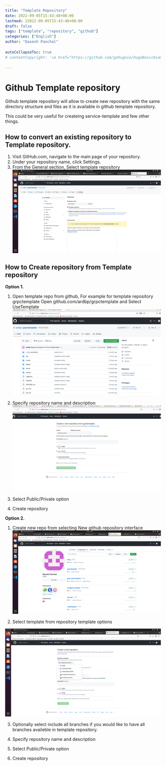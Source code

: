 ```yaml
---
title: "Template Repository"
date: 2022-09-05T15:43:48+08:00  
lastmod: 22022-09-05T15:43:48+08:00
draft: false
tags: ["template", "repository", "github"]
categories: ["English"]
author: "Daxesh Panchal"

autoCollapseToc: true
# contentCopyright: '<a href="https://github.com/gohugoio/hugoBasicExample" rel="noopener" target="_blank">See origin</a>'

---
```


# **Github Template repository**
Github template repository will allow to create new repository with the same directory structure and files as it is available in github template repository.

This could be very useful for createing service-template and few other things.

## **How to convert an existing repository to Template repository.**

   1. Visit GitHub.com, navigate to the main page of your repository.
   2. Under your repository name, click Settings. 
   3. From the General section, Select template repository
![Screenshot1](images/templaterepo01.png)

## **How to Create repository from Template repository**
**Option 1.**
1. Open template repo from github, For example for template repository grpctemplate Open github.com/ardbp/grpctemplate and Select UseTemplate
![Screenshot4](images/templaterepo04.png)

2. Specify repository name and description 
![Screenshot5](images/templaterepo05.png)  
  
3. Select Public/Private option
  
4. Create repository

**Option 2.**
1. Create new repo from selecting New github repository interface  
![Screenshot2](images/templaterepo02.png)

2. Select template from repository template options

![Screenshot3](images/templaterepo03.png)

3. Optionally select include all branches if you would like to have all branches availeble in template repository.
  
4. Specify repository name and description 
  
5. Select Public/Private option
  
6. Create repository
